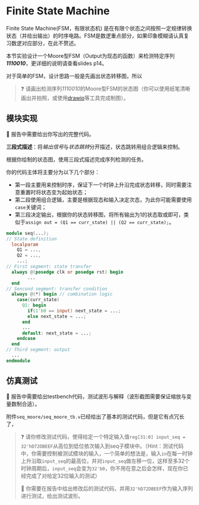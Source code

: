 # Finite State Machine

Finite State Machine(FSM，有限状态机) 是在有限个状态之间按照一定规律转换状态（并给出输出）的时序电路。FSM是数逻重点部分，如果印象模糊请认真复习数逻对应部分，在此不赘述。

本节实验设计一个Moore型FSM（Output为现态的函数）来检测特定序列***1110010***，更详细的说明请查看slides p14。

对于简单的FSM，设计思路一般是先画出状态转移图，所以

> ❓ 请画出检测序列*1110010*的Moore型FSM的状态图（你可以使用纸笔清晰画出并拍照，或使用[drawio](https://app.diagrams.net/)等工具完成制图）。

## 模块实现

📄 报告中需要给出你写出的完整代码。

**三段式描述**：将*输出信号*与*状态跳转*分开描述，状态跳转用组合逻辑来控制。

根据你绘制的状态图，使用三段式描述完成序列检测的任务。

你的代码主体将主要分为以下几个部分：

* 第一段主要用来控制时序，保证下一个时钟上升沿完成状态转移，同时需要注意重置时将状态变为起始状态；
* 第二段使用组合逻辑，主要是根据现态和输入决定次态，为此你可能需要使用`case`关键词；
* 第三段决定输出，根据你的状态转移图，将所有输出为1的状态取或即可，类似于`assign out = (Q1 == curr_state) || (Q2 == curr_state);`。

```verilog
module seq(...);
// State definition
  localparam 
  	Q1 = ...,
  	Q2 = ...,
  	...;
// First segment: state transfer
  always @(posedge clk or posedge rst) begin
		...
  end
// Sencond segment: transfer condition
  always @(*) begin // combination logic
    case(curr_state)
      Q1: begin
        if(1'b0 == input) next_state = ...;
        else next_state = ...;
      end
      ...
      default: next_state = ...;
    endcase
  end
// Third segment: output
  ...
endmodule
```

## 仿真测试

📄 报告中需要给出testbench代码，测试波形与解释（波形截图需要保证缩放与变量数制合适）。

附件`seq_moore/seq_moore_tb.v`已经给出了基本的测试代码，但是它有点冗长了，

> ❓ 请你修改测试代码，使得给定一个特定输入值`reg[31:0] input_seq = 32'hD72DBEEF`从高位到低位依次输入到seq子模块中。（Hint：测试代码中，你需要控制被测试模块的输入，一个简单的想法是，输入`in`在每一时钟上升沿取`input_seq`的最高位，并对`input_seq`做左移一位，这样至多32个时钟周期后，`input_seq`会变为`32'b0`，你不用在意之后会怎样，现在你已经完成了对给定32位输入的测试）
>
> 📄 你需要在报告中给出修改后的测试代码，并用`32'hD72DBEEF`作为输入序列进行测试，给出测试波形。
